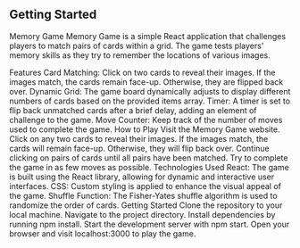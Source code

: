 ## Getting Started
Memory Game
Memory Game is a simple React application that challenges players to match pairs of cards within a grid. The game tests players' memory skills as they try to remember the locations of various images.

Features
Card Matching: Click on two cards to reveal their images. If the images match, the cards remain face-up. Otherwise, they are flipped back over.
Dynamic Grid: The game board dynamically adjusts to display different numbers of cards based on the provided items array.
Timer: A timer is set to flip back unmatched cards after a brief delay, adding an element of challenge to the game.
Move Counter: Keep track of the number of moves used to complete the game.
How to Play
Visit the Memory Game website.
Click on any two cards to reveal their images.
If the images match, the cards will remain face-up. Otherwise, they will flip back over.
Continue clicking on pairs of cards until all pairs have been matched.
Try to complete the game in as few moves as possible.
Technologies Used
React: The game is built using the React library, allowing for dynamic and interactive user interfaces.
CSS: Custom styling is applied to enhance the visual appeal of the game.
Shuffle Function: The Fisher-Yates shuffle algorithm is used to randomize the order of cards.
Getting Started
Clone the repository to your local machine.
Navigate to the project directory.
Install dependencies by running npm install.
Start the development server with npm start.
Open your browser and visit localhost:3000 to play the game.
